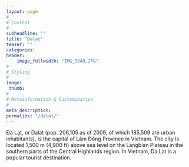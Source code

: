 ```yaml
---
layout: page
#
# Content
#
subheadline: ""
title: "Dalat"
teaser: ""
categories:
header:
    image_fullwidth: "IMG_3249.JPG"
#
# Styling
#
image:
 thumb:
#
# Metainformation & Customization
#
meta_description:
permalink: "/dalat/"
---
```

Đà Lạt, or Dalat (pop. 206,105 as of 2009, of which 185,509 are urban inhabitants), is the capital of Lâm Đồng Province in Vietnam. The city is located 1,500 m (4,900 ft) above sea level on the Langbian Plateau in the southern parts of the Central Highlands region. In Vietnam, Da Lat is a popular tourist destination.
